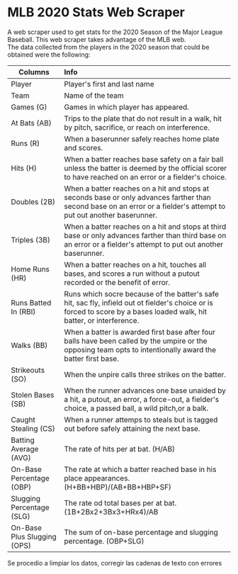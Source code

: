 # MLB 2020 Stats Web Scraper

A web scraper used to get stats for the 2020 Season of the Major League Baseball. This web scraper takes advantage of the MLB web.<br />
The data collected from the players in the 2020 season that could be obtained were the following:

|Columns|Info|
|-------|:---|
|Player |Player's first and last name|
|Team |Name of the team|
|Games (G) |Games in which player has appeared.|
|At Bats (AB) |Trips to the plate that do not result in a walk, hit by pitch, sacrifice, or reach on interference.|
|Runs (R) |When a baserunner safely reaches home plate and scores.|
|Hits (H) |When a batter reaches base safety on a fair ball unless the batter is deemed by the official scorer to have reached on an error or a fielder's choice.|
|Doubles (2B) |When a batter reaches on a hit and stops at seconds base or only advances farther than second base on an error or a fielder's attempt to put out another baserunner.|
|Triples (3B) |When a batter reaches on a hit and stops at third base or only advances farther than third base on an error or a fielder's attempt to put out another baserunner.|
|Home Runs (HR) |When a batter reaches on a hit, touches all bases, and scores a run without a putout recorded or the benefit of error.|
|Runs Batted In (RBI) |Runs which socre because of the batter's safe hit, sac fly, infield out ot fielder's choice or is forced to score by a bases loaded walk, hit batter, or interference.|
|Walks (BB) |When a batter is awarded first base after four balls have been called by the umpire or the opposing team opts to intentionally award the batter first base.|
|Strikeouts (SO) |When the unpire calls three strikes on the batter.|
|Stolen Bases (SB) |When the runner advances one base unaided by a hit, a putout, an error, a force-out, a fielder's choice, a passed ball, a wild pitch,or a balk.|
|Caught Stealing (CS) |When a runner attemps to steals but is tagged out before safely attaining the next base.|
|Batting Average (AVG) |The rate of hits per at bat. (H/AB)|
|On-Base Percentage (OBP) |The rate at which a batter reached base in his place appearances. (H+BB+HBP)/(AB+BB+HBP+SF)|
|Slugging Percentage (SLG) |The rate od total bases per at bat. (1B+2Bx2+3Bx3+HRx4)/AB|
|On-Base Plus Slugging (OPS) |The sum of on-base percentage and slugging percentage. (OBP+SLG)|

Se procedio a limpiar los datos, corregir las cadenas de texto con errores
